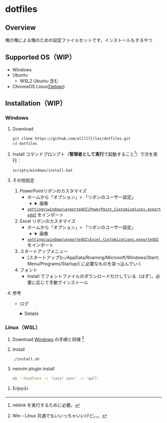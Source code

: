 # dotfiles

## Overview
俺の俺による俺のための設定ファイルセットです。インストールもするやつ

## Supported OS（WIP）
- Windows
- Ubuntu
    - WSL2 Ubuntu 含む
- ChromeOS Linux([Debian](https://support.google.com/chromebook/answer/9145439))

## Installation（WIP）

### Windows
1. Download

   ```bash
   git clone https://github.com/allllllllez/dotfiles.git
   cd dotfiles
   ```

1. Install
   コマンドプロンプト（**管理者として実行**で起動すること[^1]）で次を実行：

   ```command
   scripts/windows/install.bat
   ```

1. その他設定
    1. PowerPointリボンのカスタマイズ
        - ホームから「オプション」> 「リボンのユーザー設定」
            - <details>
              <summary>画像</summary>

              ![alt text](images/image_1.png)
              </details>
        - [`settings\windows\exportedUI\PowerPoint_Customizations.exportedUI`](./settings/windows/exportedUI/PowerPoint_Customizations.exportedUI) をインポート
    1. Excel リボンのカスタマイズ
        - ホームから「オプション」> 「リボンのユーザー設定」
            - <details>
              <summary>画像</summary>

              ![alt text](images/image_2.png)
              </details>
        - [`settings\windows\exportedUI\Excel_Customizations.exportedUI`](./settings/windows/exportedUI/Excel_Customizations.exportedUI) をインポート
    1. スタートアップメニュー
        - [スタートアップ](~/AppData/Roaming/Microsoft/Windows/Start\ Menu/Programs/Startup/) に必要なものを突っ込んでいく
    1. フォント
        - Install でフォントファイルのダウンロードだけしている（はず）。必要に応じて手動でインストール

1. 参考
    - ログ  
      <details>

      ```log
      $ winget.exe list | grep winget
      NVM for Windows 1.2.2                   CoreyButler.NVMforWindows               1.2.2                            winget
      Docker Desktop                          Docker.DockerDesktop                    4.42.1                           winget
      Git                                     Git.Git                                 2.50.0                           winget
      Microsoft 365 Apps for enterprise - en… Microsoft.Office                        16.0.18827.20164                 winget
      Microsoft 365 Apps for enterprise - ja… Microsoft.Office                        16.0.18827.20164                 winget
      Microsoft OneDrive                      Microsoft.OneDrive                      25.095.0518.0002                 winget
      Unity 6000.0.51f1                       Unity.Unity.6000                        6000.0.51f1                      winget
      Microsoft Visual C++ 2010  x64 Redistr… Microsoft.VCRedist.2010.x64             10.0.40219                       winget
      Google Chrome                           Google.Chrome                           131.0.6778.86     137.0.7151.120 winget
      AWS Command Line Interface v2           Amazon.AWSCLI                           2.27.40.0                        winget
      Google Cloud SDK                        Google.CloudSDK                         Unknown           527.0.0        winget
      Microsoft Edge                          Microsoft.Edge                          137.0.3296.93                    winget
      OBS Studio                              OBSProject.OBSStudio                    31.0.3                           winget
      Microsoft Visual C++ 2013 Redistributa… Microsoft.VCRedist.2013.x64             12.0.30501.0      12.0.40664.0   winget
      Microsoft Windows Desktop Runtime - 6.… Microsoft.DotNet.DesktopRuntime.6       6.0.36                           winget
      Microsoft Visual C++ 2015-2019 Redistr… Microsoft.VCRedist.2015+.x86            14.28.29914.0     14.44.35211.0  winget
      Chrome Remote Desktop Host              Google.ChromeRemoteDesktopHost          138.0.7204.6                     winget
      Microsoft Visual C++ 2015-2022 Redistr… Microsoft.VCRedist.2015+.x64            14.42.34433.0     14.44.35211.0  winget
      Epic Games Launcher                     EpicGames.EpicGamesLauncher             1.3.149.0                        winget
      Microsoft Windows Desktop Runtime - 8.… Microsoft.DotNet.DesktopRuntime.8       8.0.16            8.0.17         winget
      Obsidian                                Obsidian.Obsidian                       1.8.10                           winget
      jq                                      jqlang.jq                               1.8.0                            winget
      fzf                                     junegunn.fzf                            0.62.0                           winget
      Ollama version 0.9.2                    Ollama.Ollama                           0.9.2                            winget
      Microsoft Visual Studio Code (User)     Microsoft.VisualStudioCode              1.101.1                          winget
      Ubuntu                                  Canonical.Ubuntu                        2404.1.68.0                      winget
      Microsoft Teams                         Microsoft.Teams                         25153.1010.3727.…                winget
      アプリ インストーラー                   Microsoft.AppInstaller                  1.25.390.0                       winget
      Microsoft.UI.Xaml.2.7                   Microsoft.UI.Xaml.2.7                   7.2409.9001.0                    winget
      Microsoft.UI.Xaml.2.7                   Microsoft.UI.Xaml.2.7                   7.2409.9001.0                    winget
      Microsoft.UI.Xaml.2.8                   Microsoft.UI.Xaml.2.8                   8.2501.31001.0                   winget
      Microsoft.UI.Xaml.2.8                   Microsoft.UI.Xaml.2.8                   8.2501.31001.0                   winget
      Microsoft Visual C++ 2015 UWP Desktop … Microsoft.VCLibs.Desktop.14             14.0.33728.0                     winget
      Microsoft Visual C++ 2015 UWP Desktop … Microsoft.VCLibs.Desktop.14             14.0.33728.0                     winget
      Windows ターミナル                      Microsoft.WindowsTerminal               1.22.11141.0                     winget
      Windows Package Manager Source (winget… MSIX\Microsoft.Winget.Source_2025.623.… 2025.623.652.29   
      ```
      </details>

[^1]: mklink を実行するために必要。

### Linux（WSL）
1. Download
   [Windows](#windows) の手順と同様 [^2]

1. Install

   ```bash session
   ./install.sh
   ```

2. neovim plugin install

   ```bash
   vi --headless -c 'Lazy! sync' -c 'qall'
   ```

[^2]: Win・Linux 共通でもいいっちゃいいけど。。。

1. Enjoy👍

